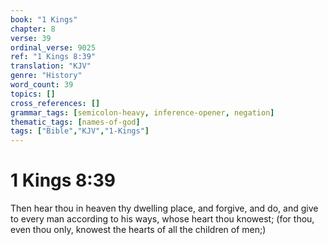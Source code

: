 ```yaml
---
book: "1 Kings"
chapter: 8
verse: 39
ordinal_verse: 9025
ref: "1 Kings 8:39"
translation: "KJV"
genre: "History"
word_count: 39
topics: []
cross_references: []
grammar_tags: [semicolon-heavy, inference-opener, negation]
thematic_tags: [names-of-god]
tags: ["Bible","KJV","1-Kings"]
---
```


# 1 Kings 8:39

Then hear thou in heaven thy dwelling place, and forgive, and do, and give to every man according to his ways, whose heart thou knowest; (for thou, even thou only, knowest the hearts of all the children of men;)
